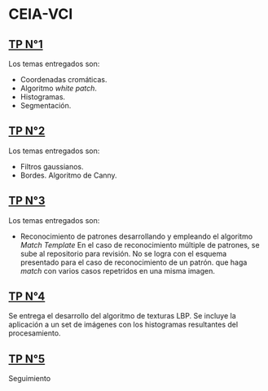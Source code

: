 # CEIA-VCI
## [TP N°1](https://github.com/cg-massobrio/CEIA-VCI/tree/main/tp_1)
Los temas entregados son:
- Coordenadas cromáticas.
- Algoritmo _white patch_.
- Histogramas.
- Segmentación.

## [TP N°2](https://github.com/cg-massobrio/CEIA-VCI/tree/main/tp_2)
Los temas entregados son:
- Filtros gaussianos.
- Bordes. Algoritmo de Canny.

## [TP N°3](https://github.com/cg-massobrio/CEIA-VCI/tree/main/tp_3)
Los temas entregados son:
- Reconocimiento de patrones desarrollando y empleando el algoritmo _Match Template_
En el caso de reconocimiento múltiple de patrones, se sube al repositorio para revisión. No se logra con el esquema presentado para el caso de reconocimiento de un patrón. que haga _match_ con varios casos repetridos en una misma imagen.

## [TP N°4](https://github.com/cg-massobrio/CEIA-VCI/tree/main/tp_4)
Se entrega el desarrollo del algoritmo de texturas LBP. Se incluye la aplicación a un set de imágenes con los histogramas resultantes del procesamiento. 

## [TP N°5](https://github.com/cg-massobrio/CEIA-VCI/tree/main/tp_5)
Seguimiento